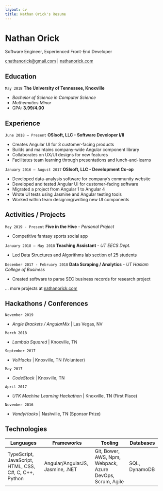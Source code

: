 ```yaml
---
layout: cv
title: Nathan Orick's Resume
---
```



# Nathan Orick

Software Engineer, Experienced Front-End Developer

<div id="webaddress">
<a href="mailto:cnathanorick@gmail.com">cnathanorick@gmail.com</a>
| <a href="http://nathanorick.com">nathanorick.com</a>
</div>


## Education

`May 2018`
__The University of Tennessee, Knoxville__

- _Bachelor of Science in Computer Science_
- _Mathematics Minor_
- GPA: **3.99/4.00**

## Experience

`June 2018 – Present`
__OSIsoft, LLC - Software Developer I/II__
- Creates Angular UI for 3 customer-facing products
- Builds and maintains company-wide Angular component library
- Collaborates on UX/UI designs for new features
- Facilitates team learning through presentations and lunch-and-learns


`January 2016 – August 2017`
__OSIsoft, LLC - Development Co-op__
- Developed data-analysis software for company’s community website
- Developed and tested Angular UI for customer-facing software
- Migrated a project from Angular 1 to Angular 4
- Wrote UI tests using Jasmine and Angular testing tools
- Worked within team designing/writing new UI components


## Activities / Projects

`May 2019 - Present`
__Five in the Hive__ - _Personal Project_
- Competitive fantasy sports social app

`January 2018 – May 2018`
__Teaching Assistant__ - _UT EECS Dept._
- Led Data Structures and Algorithms lab section of 25 students

`December 2017 - February 2018`
__Data Scraping / Analytics__ - _UT Haslam College of Business_
- Created software to parse SEC business records for research project

... more projects at [nathanorick.com](https://nathanorick.com)

## Hackathons / Conferences

`November 2019`
- _Angle Brackets / AngularMix_ \| Las Vegas, NV

`March 2018`
- _Lambda Squared_ \| Knoxville, TN

`September 2017`
- _VolHacks_ \| Knoxville, TN (Volunteer)

`May 2017`
- _CodeStock_ \| Knoxville, TN

`April 2017`
- _UTK Machine Learning Hackathon_ \| Knoxville, TN (First Place)

`November 2016`
- _VandyHacks_ \| Nashville, TN (Sponsor Prize)

## Technologies

| Languages | Frameworks | Tooling | Databases|
| --------- | --------- | ---------- | ------ |
| TypeScript, JavaScript, HTML, CSS, C#, C, C++, Python | Angular/AngularJS, Jasmine, .NET | Git, Bower, AWS, Npm, Webpack, Azure DevOps, Scrum, Agile | SQL, DynamoDB |
